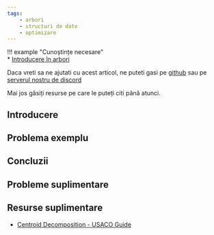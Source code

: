 ```yaml
---
tags:
    - arbori
    - structuri de date
    - optimizare
---
```


!!! example "Cunoștințe necesare"   
    * [Introducere în arbori](https://edu.roalgo.ro/mediu/tree-1/)  

Daca vreti sa ne ajutati cu acest articol, ne puteti gasi pe [github](https://github.com/roalgo-discord/arhiva-educationala) sau pe [serverul nostru de discord](https://discord.gg/vdDRSmg3fC)

Mai jos găsiți resurse pe care le puteți citi până atunci.

## Introducere

## Problema exemplu

## Concluzii

## Probleme suplimentare

## Resurse suplimentare

* [Centroid Decomposition - USACO Guide](https://usaco.guide/plat/centroid?lang=cpp)